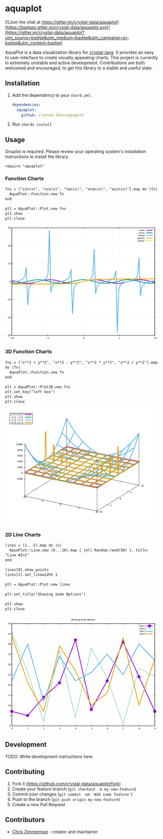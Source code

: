 # aquaplot

[![Join the chat at https://gitter.im/crystal-data/aquaplot](https://badges.gitter.im/crystal-data/aquaplot.svg)](https://gitter.im/crystal-data/aquaplot?utm_source=badge&utm_medium=badge&utm_campaign=pr-badge&utm_content=badge)

AquaPlot is a data visualization library for [crystal-lang](https://crystal-lang.org/).  It provides an easy to user interface to create visually
appealing charts.  This project is currently in extremely unstable and active development.  Contributions are both welcomed and encouraged,
to get this library to a stable and useful state.

## Installation

1. Add the dependency to your `shard.yml`:

   ```yaml
   dependencies:
     aquaplot:
       github: crystal-data/aquaplot
   ```

2. Run `shards install`

## Usage

Gnuplot is required.  Please review your operating system's installation
instructions to install the library.

```crystal
require "aquaplot"
```

### Function Charts

```crystal
fns = ["sin(x)", "cos(x)", "tan(x)", "atan(x)", "asin(x)"].map do |fn|
  AquaPlot::Function.new fn
end

plt = AquaPlot::Plot.new fns
plt.show
plt.close
```

![aquaplot chart](./static/trig_functions.png)

### 3D Function Charts

```crystal
fns = ["x**2 + y**2", "x**2 - y**2", "x**2 * y**2", "x**2 / y**2"].map do |fn|
  AquaPlot::Function.new fn
end

plt = AquaPlot::Plot3D.new fns
plt.set_key("left box")
plt.show
plt.close
```

![aquaplot 3d chart](./static/function_3d.png)

### 2D Line Charts

```crystal
lines = (1...5).map do |n|
  AquaPlot::Line.new (0...10).map { |el| Random.rand(50) }, title: "Line #{n}"
end

lines[0].show_points
lines[1].set_linewidth 1

plt = AquaPlot::Plot.new lines

plt.set_title("Showing Some Options")

plt.show
plt.close
```

![aquaplot 3d chart](./static/line_options.png)

## Development

TODO: Write development instructions here

## Contributing

1. Fork it (<https://github.com/crystal-data/aquaplot/fork>)
2. Create your feature branch (`git checkout -b my-new-feature`)
3. Commit your changes (`git commit -am 'Add some feature'`)
4. Push to the branch (`git push origin my-new-feature`)
5. Create a new Pull Request

## Contributors

- [Chris Zimmerman](https://github.com/christopherzimmerman) - creator and maintainer
